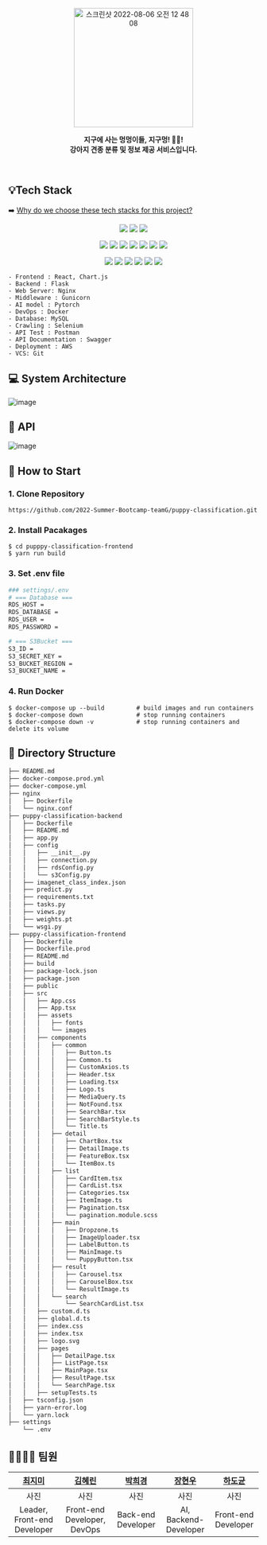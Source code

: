 
<p align="center">
<img width="240" alt="스크린샷 2022-08-06 오전 12 48 08" src="https://user-images.githubusercontent.com/70987007/183113888-5e797b6c-c073-4778-94d0-53116533a57d.png">

</p>

<p align="center">
<strong> 지구에 사는 멍멍이들, 지구멍! 🐶🐾! <br> 강아지 견종 분류 및 정보 제공 서비스입니다.<br> </strong>
</p>
<br>

## 💡Tech Stack 
➡️ [Why do we choose these tech stacks for this project?](https://unmarred-pangolin-d1c.notion.site/Tech-stack-d0d34b1b3f97428fab27cbeddc810c3f) 
<p align="center">
<img src="https://img.shields.io/badge/TypeScript-3178C6?style=for-the-badge&logo=TypeScript&logoColor=white"> <img src="https://img.shields.io/badge/react-61DAFB?style=for-the-badge&logo=react&logoColor=black">
<img src="https://img.shields.io/badge/Chart.js-FF6384?style=for-the-badge&logo=Chart.js&logoColor=white">

</p>  
<p align="center">
<img src="https://img.shields.io/badge/Flask-000000?style=for-the-badge&logo=Flask&logoColor=white">  <img src="https://img.shields.io/badge/PyTorch-EE4C2C?style=for-the-badge&logo=PyTorch&logoColor=white"> <img src="https://img.shields.io/badge/Celery-37814A?style=for-the-badge&logo=Celery&logoColor=white"> <img src="https://img.shields.io/badge/RabbitMQ-FF6600?style=for-the-badge&logo=RabbitMQ&logoColor=white"> <img src="https://img.shields.io/badge/MySQL-4479A1?style=for-the-badge&logo=MySQL&logoColor=white"> <img src="https://img.shields.io/badge/NGINX-009639?style=for-the-badge&logo=NGINX&logoColor=white"> <img src="https://img.shields.io/badge/Gunicorn-499848?style=for-the-badge&logo=Gunicorn&logoColor=white">
  </p>
<p align="center">
<img src="https://img.shields.io/badge/Amazon AWS-232F3E?style=for-the-badge&logo=Amazon AWS&logoColor=white"> <img src="https://img.shields.io/badge/Amazon S3-569A31?style=for-the-badge&logo=Amazon S3&logoColor=white"> <img src="https://img.shields.io/badge/GitKraken-179287?style=for-the-badge&logo=GitKraken&logoColor=white"> <img src="https://img.shields.io/badge/Docker-2496ED?style=for-the-badge&logo=Docker&logoColor=white"> <img src="https://img.shields.io/badge/Selenium-43B02A?style=for-the-badge&logo=Selenium&logoColor=white"> <img src="https://img.shields.io/badge/Swagger-85EA2D?style=for-the-badge&logo=Swagger&logoColor=white">
</p>

```
- Frontend : React, Chart.js
- Backend : Flask
- Web Server: Nginx
- Middleware : Gunicorn
- AI model : Pytorch
- DevOps : Docker
- Database: MySQL
- Crawling : Selenium
- API Test : Postman
- API Documentation : Swagger
- Deployment : AWS
- VCS: Git
```

## 💻 System Architecture

![image](https://user-images.githubusercontent.com/70987007/183114388-a0f03352-9191-432f-9dce-593a737c3e43.png)

## 📗 API

![image](https://user-images.githubusercontent.com/70987007/183114204-c5d0f50f-79e8-420a-aa42-4d0c34d14b36.png)

## 🚀 How to Start

### 1. Clone Repository

```
https://github.com/2022-Summer-Bootcamp-teamG/puppy-classification.git
```

### 2. Install Pacakages

```
$ cd pupppy-classification-frontend
$ yarn run build
```

### 3. Set .env file

```bash
### settings/.env
# === Database ===
RDS_HOST =
RDS_DATABASE =
RDS_USER =
RDS_PASSWORD =

# === S3Bucket ===
S3_ID =
S3_SECRET_KEY =
S3_BUCKET_REGION =
S3_BUCKET_NAME =

```

### 4. Run Docker

```
$ docker-compose up --build         # build images and run containers
$ docker-compose down               # stop running containers
$ docker-compose down -v            # stop running containers and delete its volume
```

## 📂 Directory Structure

```bash
├── README.md
├── docker-compose.prod.yml
├── docker-compose.yml
├── nginx
│   ├── Dockerfile
│   └── nginx.conf
├── puppy-classification-backend
│   ├── Dockerfile
│   ├── README.md
│   ├── app.py
│   ├── config
│   │   ├── __init__.py
│   │   ├── connection.py
│   │   ├── rdsConfig.py
│   │   └── s3Config.py
│   ├── imagenet_class_index.json
│   ├── predict.py
│   ├── requirements.txt
│   ├── tasks.py
│   ├── views.py
│   ├── weights.pt
│   └── wsgi.py
├── puppy-classification-frontend
│   ├── Dockerfile
│   ├── Dockerfile.prod
│   ├── README.md
│   ├── build
│   ├── package-lock.json
│   ├── package.json
│   ├── public
│   ├── src
│   │   ├── App.css
│   │   ├── App.tsx
│   │   ├── assets
│   │   │   ├── fonts
│   │   │   └── images
│   │   ├── components
│   │   │   ├── common
│   │   │   │   ├── Button.ts
│   │   │   │   ├── Common.ts
│   │   │   │   ├── CustomAxios.ts
│   │   │   │   ├── Header.tsx
│   │   │   │   ├── Loading.tsx
│   │   │   │   ├── Logo.ts
│   │   │   │   ├── MediaQuery.ts
│   │   │   │   ├── NotFound.tsx
│   │   │   │   ├── SearchBar.tsx
│   │   │   │   ├── SearchBarStyle.ts
│   │   │   │   └── Title.ts
│   │   │   ├── detail
│   │   │   │   ├── ChartBox.tsx
│   │   │   │   ├── DetailImage.ts
│   │   │   │   ├── FeatureBox.tsx
│   │   │   │   └── ItemBox.ts
│   │   │   ├── list
│   │   │   │   ├── CardItem.tsx
│   │   │   │   ├── CardList.tsx
│   │   │   │   ├── Categories.tsx
│   │   │   │   ├── ItemImage.ts
│   │   │   │   ├── Pagination.tsx
│   │   │   │   └── pagination.module.scss
│   │   │   ├── main
│   │   │   │   ├── Dropzone.ts
│   │   │   │   ├── ImageUploader.tsx
│   │   │   │   ├── LabelButton.ts
│   │   │   │   ├── MainImage.ts
│   │   │   │   └── PuppyButton.tsx
│   │   │   ├── result
│   │   │   │   ├── Carousel.tsx
│   │   │   │   ├── CarouselBox.tsx
│   │   │   │   └── ResultImage.ts
│   │   │   └── search
│   │   │       └── SearchCardList.tsx
│   │   ├── custom.d.ts
│   │   ├── global.d.ts
│   │   ├── index.css
│   │   ├── index.tsx
│   │   ├── logo.svg
│   │   ├── pages
│   │   │   ├── DetailPage.tsx
│   │   │   ├── ListPage.tsx
│   │   │   ├── MainPage.tsx
│   │   │   ├── ResultPage.tsx
│   │   │   └── SearchPage.tsx
│   │   ├── setupTests.ts
│   ├── tsconfig.json
│   ├── yarn-error.log
│   └── yarn.lock
├── settings
    └── .env
```

## 👨‍👩‍👧‍👧 팀원

| [최지미](https://github.com/rabbit-22) | [김혜린](https://github.com/Kim-Hye-Lin) | [박희경](https://github.com/qkrgmlrud00) | [장현우](https://github.com/aswooo) | [하도균](https://github.com/DoKyunHa) |
| :------------------------------------: | :--------------------------------------: | :--------------------------------------: | :---------------------------------: | :-----------------------------------: |
|                  사진                  |                   사진                   |                   사진                   |                사진                 |                 사진                  |
|      Leader, Front-end Developer       |       Front-end Developer, DevOps        |            Back-end Developer            |        AI, Backend-Developer        |          Front-end Developer          |
